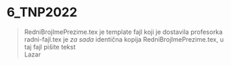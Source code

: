 # 6_TNP2022

> RedniBrojImePrezime.tex je template fajl koji je dostavila profesorka  
> radni-fajl.tex je *za sada* identična kopija RedniBrojImePrezime.tex, u taj fajl pišite tekst  
> Lazar

